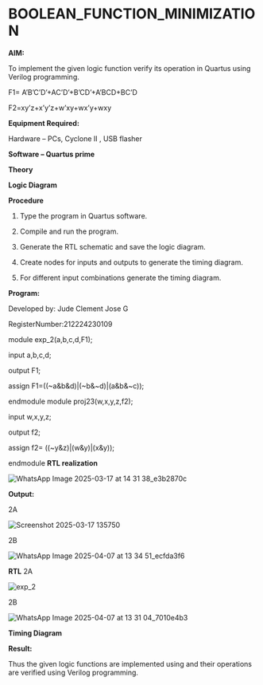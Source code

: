 # BOOLEAN_FUNCTION_MINIMIZATION

**AIM:**

To implement the given logic function verify its operation in Quartus using Verilog programming.

F1= A’B’C’D’+AC’D’+B’CD’+A’BCD+BC’D 

F2=xy’z+x’y’z+w’xy+wx’y+wxy

**Equipment Required:**

Hardware – PCs, Cyclone II , USB flasher

**Software – Quartus prime**

**Theory**

**Logic Diagram**

**Procedure**

1.	Type the program in Quartus software.

2.	Compile and run the program.

3.	Generate the RTL schematic and save the logic diagram.

4.	Create nodes for inputs and outputs to generate the timing diagram.

5.	For different input combinations generate the timing diagram.


**Program:**

  Developed by: Jude Clement Jose G
  
  RegisterNumber:212224230109
  
  module exp_2(a,b,c,d,F1);
  
  input a,b,c,d;
  
  output F1;
  
  assign F1=((~a&b&d)|(~b&~d)|(a&b&~c));
  
  endmodule 
  module proj23(w,x,y,z,f2);
  
  input w,x,y,z;
  
  output f2;
  
  assign f2= ((~y&z)|(w&y)|(x&y));
  
  endmodule
**RTL realization**

![WhatsApp Image 2025-03-17 at 14 31 38_e3b2870c](https://github.com/user-attachments/assets/737436c3-6ca0-49f4-a06f-09a8cad5ea2a)

**Output:**

2A

![Screenshot 2025-03-17 135750](https://github.com/user-attachments/assets/fbc94b03-6b27-4352-932b-866894cdb027)

2B

![WhatsApp Image 2025-04-07 at 13 34 51_ecfda3f6](https://github.com/user-attachments/assets/97fc02a8-26f0-4dfb-b2c1-cfec31e17dca)


**RTL**
2A

![exp_2](https://github.com/user-attachments/assets/db543de6-7b99-45d0-8c72-824b1c670015)

2B

![WhatsApp Image 2025-04-07 at 13 31 04_7010e4b3](https://github.com/user-attachments/assets/a8485565-b81f-49a9-b2a6-a2bab8579694)

**Timing Diagram**

**Result:**

Thus the given logic functions are implemented using and their operations are verified using Verilog programming.

